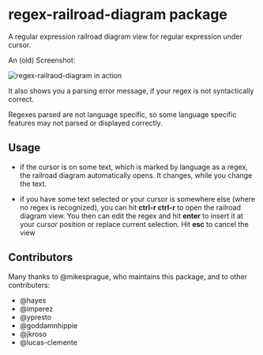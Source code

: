 # regex-railroad-diagram package

A regular expression railroad diagram view for regular expression
under cursor.

An (old) Screenshot:

![regex-railraod-diagram in action](https://raw.githubusercontent.com/klorenz/atom-regex-railroad-diagrams/master/regex-railroad-diagrams.png)

It also shows you a parsing error message, if your regex is not syntactically
correct.

Regexes parsed are not language specific, so some language specific features may
not parsed or displayed correctly.

## Usage

- if the cursor is on some text, which is marked by language as a regex, the
  railroad diagram automatically opens.  It changes, while you change the text.

- if you have some text selected or your cursor is somewhere else (where no
  regex is recognized), you can hit **ctrl-r ctrl-r** to open the railroad
  diagram view.  You then can edit the regex and hit **enter** to insert it at your cursor position or replace current selection.  Hit **esc** to cancel the view

## Contributors

Many thanks to @mikesprague, who maintains this package, and to other contributers:

- @hayes
- @imperez
- @ypresto
- @goddamnhippie
- @jkroso
- @lucas-clemente
